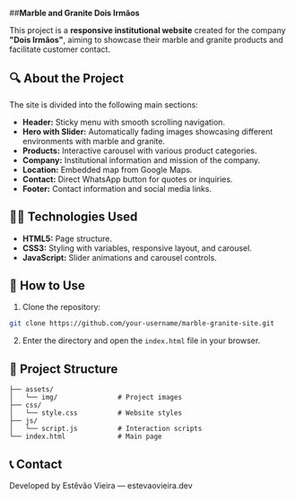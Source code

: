 
##**Marble and Granite Dois Irmãos**

This project is a **responsive institutional website** created for the company **"Dois Irmãos"**, aiming to showcase their marble and granite products and facilitate customer contact.

## 🔍 About the Project

The site is divided into the following main sections:
- **Header:** Sticky menu with smooth scrolling navigation.
- **Hero with Slider:** Automatically fading images showcasing different environments with marble and granite.
- **Products:** Interactive carousel with various product categories.
- **Company:** Institutional information and mission of the company.
- **Location:** Embedded map from Google Maps.
- **Contact:** Direct WhatsApp button for quotes or inquiries.
- **Footer:** Contact information and social media links.

## 🧑‍💻 Technologies Used
- **HTML5:** Page structure.
- **CSS3:** Styling with variables, responsive layout, and carousel.
- **JavaScript:** Slider animations and carousel controls.

## 🚀 How to Use

1. Clone the repository:
```bash
git clone https://github.com/your-username/marble-granite-site.git
```
2. Enter the directory and open the `index.html` file in your browser.

## 📂 Project Structure
```
├── assets/
│   └── img/               # Project images
├── css/
│   └── style.css          # Website styles
├── js/
│   └── script.js          # Interaction scripts
└── index.html             # Main page
```

## 📞 Contact
Developed by Estêvão Vieira — estevaovieira.dev

